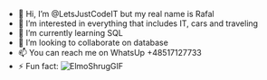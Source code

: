 - 👋 Hi, I’m @LetsJustCodeIT but my real name is Rafal
- 👀 I’m interested in everything that includes IT, cars and traveling
- 🌱 I’m currently learning SQL 
- 💞️ I’m looking to collaborate on database
- 📫 You can reach me on WhatsUp +48517127733
- ⚡ Fun fact:
   ![ElmoShrugGIF](https://github.com/LetsJustCodeIT/LetsJustCodeIT/assets/161778479/df5ce133-cca7-41d4-94d8-d0e3914b8cea)


<!---
LetsJustCodeIT/LetsJustCodeIT is a ✨ special ✨ repository because its `README.md` (this file) appears on your GitHub profile.
You can click the Preview link to take a look at your changes.
--->

